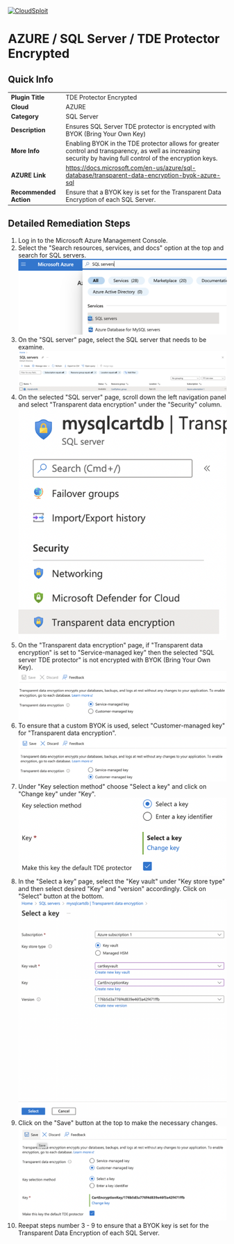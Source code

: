 [![CloudSploit](https://cloudsploit.com/img/logo-new-big-text-100.png "CloudSploit")](https://cloudsploit.com)

# AZURE / SQL Server / TDE Protector Encrypted

## Quick Info

| | |
|-|-|
| **Plugin Title** | TDE Protector Encrypted |
| **Cloud** | AZURE |
| **Category** | SQL Server |
| **Description** | Ensures SQL Server TDE protector is encrypted with BYOK (Bring Your Own Key) |
| **More Info** | Enabling BYOK in the TDE protector allows for greater control and transparency, as well as increasing security by having full control of the encryption keys. |
| **AZURE Link** | https://docs.microsoft.com/en-us/azure/sql-database/transparent-data-encryption-byok-azure-sql |
| **Recommended Action** | Ensure that a BYOK key is set for the Transparent Data Encryption of each SQL Server. |

## Detailed Remediation Steps

1. Log in to the Microsoft Azure Management Console.
2. Select the "Search resources, services, and docs" option at the top and search for SQL servers. </br> <img src="/resources/azure/sqlserver/tde-protector-encrypted/step2.png"/>
3. On the "SQL server" page, select the SQL server that needs to be examine. </br> <img src="/resources/azure/sqlserver/tde-protector-encrypted/step3.png"/>
4. On the selected "SQL server" page, scroll down the left navigation panel and select "Transparent data encryption" under the "Security" column.</br> <img src="/resources/azure/sqlserver/tde-protector-encrypted/step4.png"/>
5. On the "Transparent data encryption" page, if "Transparent data encryption" is set to "Service-managed key" then the selected "SQL server TDE protector" is not encrypted with BYOK (Bring Your Own Key).</br> <img src="/resources/azure/sqlserver/tde-protector-encrypted/step5.png"/>
6. To ensure that a custom BYOK is used, select "Customer-managed key" for "Transparent data encryption".</br> <img src="/resources/azure/sqlserver/tde-protector-encrypted/step6.png"/>
7. Under "Key selection method" choose "Select a key" and click on "Change key" under "Key".</br> <img src="/resources/azure/sqlserver/tde-protector-encrypted/step7.png"/>
8. In the "Select a key" page, select the "Key vault" under "Key store type" and then select desired "Key" and "version" accordingly. Click on "Select" button at the bottom.</br> <img src="/resources/azure/sqlserver/tde-protector-encrypted/step8.png"/>
9. Click on the "Save" button at the top to make the necessary changes.</br> <img src="/resources/azure/sqlserver/tde-protector-encrypted/step9.png"/>
10. Reepat steps number 3 - 9 to ensure that a BYOK key is set for the Transparent Data Encryption of each SQL Server.</br>
